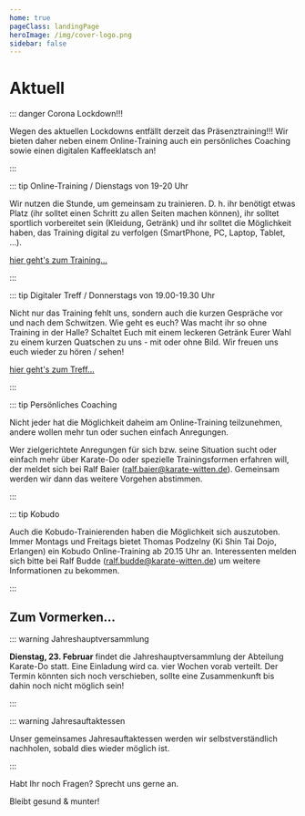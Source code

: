 ```yaml
---
home: true
pageClass: landingPage
heroImage: /img/cover-logo.png
sidebar: false
---
```


# Aktuell

::: danger Corona Lockdown!!!

Wegen des aktuellen Lockdowns entfällt derzeit das Präsenztraining!!!
Wir bieten daher neben einem Online-Training auch ein persönliches Coaching sowie einen digitalen Kaffeeklatsch an! 

:::

::: tip  Online-Training / Dienstags von 19-20 Uhr

Wir nutzen die Stunde, um gemeinsam zu trainieren.
D. h. ihr benötigt etwas Platz (ihr solltet einen Schritt zu allen Seiten machen können), ihr solltet sportlich vorbereitet sein (Kleidung, Getränk) und ihr solltet die Möglichkeit haben, das Training digital zu verfolgen (SmartPhone, PC, Laptop, Tablet, ...).

[hier geht's zum Training...](https://www.gotomeet.me/SportRehaKemnade/tgw-karate-training)

:::

::: tip Digitaler Treff / Donnerstags von 19.00-19.30 Uhr

Nicht nur das Training fehlt uns, sondern auch die kurzen Gespräche vor und nach dem Schwitzen.
Wie geht es euch? Was macht ihr so ohne Training in der Halle? Schaltet Euch mit einem leckeren Getränk Eurer Wahl zu einem kurzen Quatschen zu uns - mit oder ohne Bild. Wir freuen uns euch wieder zu hören / sehen!

[hier geht's zum Treff...](https://www.gotomeet.me/SportRehaKemnade/tgw-karate-training)

:::

::: tip Persönliches Coaching

Nicht jeder hat die Möglichkeit daheim am Online-Training teilzunehmen, andere wollen mehr tun oder suchen einfach Anregungen.

Wer zielgerichtete Anregungen für sich bzw. seine Situation sucht oder einfach mehr über Karate-Do oder spezielle Trainingsformen erfahren will, der meldet sich bei Ralf Baier (ralf.baier@karate-witten.de). Gemeinsam werden wir dann das weitere Vorgehen abstimmen.

:::

::: tip Kobudo

Auch die Kobudo-Trainierenden haben die Möglichkeit sich auszutoben. Immer Montags und Freitags bietet Thomas Podzelny (Ki Shin Tai Dojo, Erlangen) ein Kobudo Online-Training ab 20.15 Uhr an.
Interessenten melden sich bitte bei Ralf Budde (ralf.budde@karate-witten.de) um weitere Informationen zu bekommen.

:::

## Zum Vormerken...
 
::: warning Jahreshauptversammlung

**Dienstag, 23. Februar** findet die Jahreshauptversammlung der Abteilung Karate-Do statt. Eine Einladung wird ca. vier Wochen vorab verteilt. Der Termin könnten sich noch verschieben, sollte eine Zusammenkunft bis dahin noch nicht möglich sein!

:::

::: warning Jahresauftaktessen
 
Unser gemeinsames Jahresauftaktessen werden wir selbstverständlich nachholen, sobald dies wieder möglich ist.

:::
 
Habt Ihr noch Fragen?
Sprecht uns gerne an.
 
 
Bleibt gesund & munter!